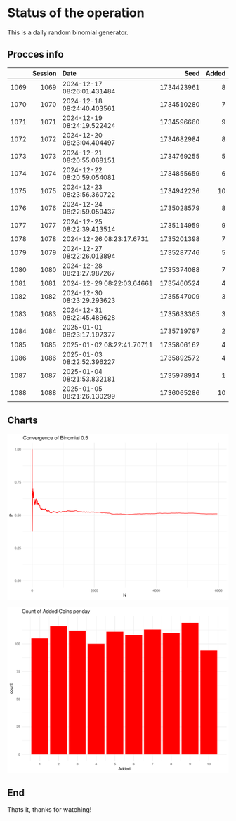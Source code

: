 # Status of the operation
  
  This is a daily random binomial generator.
  
## Procces info

|     | Session|Date                       |       Seed| Added|
|:----|-------:|:--------------------------|----------:|-----:|
|1069 |    1069|2024-12-17 08:26:01.431484 | 1734423961|     8|
|1070 |    1070|2024-12-18 08:24:40.403561 | 1734510280|     7|
|1071 |    1071|2024-12-19 08:24:19.522424 | 1734596660|     9|
|1072 |    1072|2024-12-20 08:23:04.404497 | 1734682984|     8|
|1073 |    1073|2024-12-21 08:20:55.068151 | 1734769255|     5|
|1074 |    1074|2024-12-22 08:20:59.054081 | 1734855659|     6|
|1075 |    1075|2024-12-23 08:23:56.360722 | 1734942236|    10|
|1076 |    1076|2024-12-24 08:22:59.059437 | 1735028579|     8|
|1077 |    1077|2024-12-25 08:22:39.413514 | 1735114959|     9|
|1078 |    1078|2024-12-26 08:23:17.6731   | 1735201398|     7|
|1079 |    1079|2024-12-27 08:22:26.013894 | 1735287746|     5|
|1080 |    1080|2024-12-28 08:21:27.987267 | 1735374088|     7|
|1081 |    1081|2024-12-29 08:22:03.64661  | 1735460524|     4|
|1082 |    1082|2024-12-30 08:23:29.293623 | 1735547009|     3|
|1083 |    1083|2024-12-31 08:22:45.489628 | 1735633365|     3|
|1084 |    1084|2025-01-01 08:23:17.197377 | 1735719797|     2|
|1085 |    1085|2025-01-02 08:22:41.70711  | 1735806162|     4|
|1086 |    1086|2025-01-03 08:22:52.396227 | 1735892572|     4|
|1087 |    1087|2025-01-04 08:21:53.832181 | 1735978914|     1|
|1088 |    1088|2025-01-05 08:21:26.130299 | 1736065286|    10|

## Charts 

![](charts/plot1.png)

![](charts/plot2.png)

## End

Thats it, thanks for watching!
